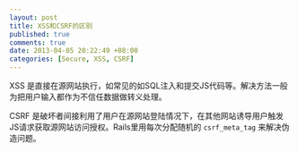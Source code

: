 ```yaml
---
layout: post
title: XSS和CSRF的区别
published: true
comments: true
date: 2013-04-05 20:22:49 +08:00
categories: [Secure, XSS, CSRF]
---
```



XSS 是直接在源网站执行，如常见的如SQL注入和提交JS代码等。解决方法一般为把用户输入都作为不信任数据做转义处理。

CSRF 是破坏者间接利用了用户在源网站登陆情况下，在其他网站诱导用户触发JS请求获取源网站访问授权。Rails里用每次分配随机的 `csrf_meta_tag` 来解决伪造问题。
